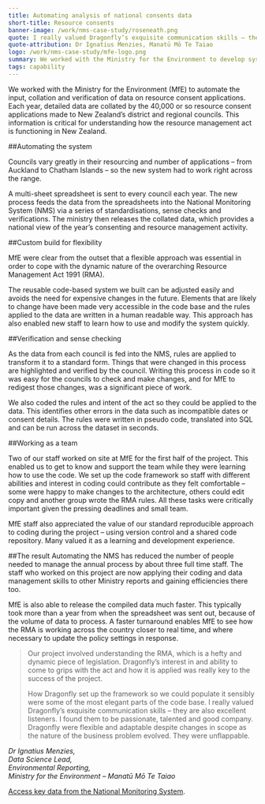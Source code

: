 ```yaml
---
title: Automating analysis of national consents data
short-title: Resource consents
banner-image: /work/nms-case-study/roseneath.png
quote: I really valued Dragonfly’s exquisite communication skills – they are also excellent listeners. I found them to be passionate, talented and good company. 
quote-attribution: Dr Ignatius Menzies, Manatū Mō Te Taiao
logo: /work/nms-case-study/mfe-logo.png
summary: We worked with the Ministry for the Environment to develop systems for processing national resource consents data
tags: capability 
---
```

We worked with the Ministry for the Environment (MfE) to automate the input, collation and verification of data on resource consent applications. Each year, detailed data are collated by the 40,000 or so resource consent applications made to New Zealand’s district and regional councils. This information is critical for understanding how the  resource management  act is functioning in New Zealand. 

<!--more-->


##Automating the system 

Councils vary greatly in their resourcing and number of applications – from Auckland to Chatham Islands – so the new system had to work right across the range. 

A multi-sheet spreadsheet is sent to every council each year. The new process feeds the data from the spreadsheets into the National Monitoring System (NMS) via a series of standardisations, sense checks and verifications. The ministry then releases the collated data, which provides a national view of the year’s consenting and resource management activity. 

##Custom build for flexibility

MfE were clear from the outset that a flexible approach was essential in order to cope with the dynamic nature of the overarching Resource Management Act 1991 (RMA). 

The reusable code-based system we built can be adjusted easily and avoids the need for expensive changes in the future. Elements that are likely to change have been made very accessible in the code base and the rules applied to the data are written in a human readable way. This approach has also enabled new staff to learn how to use and modify the system quickly. 

##Verification and sense checking

As the data from each council is fed into the NMS, rules are applied to transform it to a standard form. Things that were changed in this process are highlighted and verified by the council. Writing this process in code so it was easy for the councils to check and make changes, and for MfE to redigest those changes, was a significant piece of work.

We also coded the rules and intent of the act so they could be applied to the data. This identifies other errors in the data such as incompatible dates or consent details. The rules were written in pseudo code, translated into SQL and can be run across the dataset in seconds.

##Working as a team

Two of our staff worked on site at MfE for the first half of the project. This enabled us to get to know and support the team while they were learning how to use the code. We set up the code framework so staff with different abilities and interest in coding could contribute as they felt comfortable – some were happy to make changes to the architecture, others could edit copy and another group wrote the RMA rules. All these tasks were critically important given the pressing deadlines and small team.

MfE staff also appreciated the value of our standard reproducible approach to coding during the project – using version control and a shared code repository. Many valued it as a learning and development experience.  

##The result
Automating the NMS has reduced the number of people needed to manage the annual process by about three full time staff. The staff who worked on this project are now applying their coding and data management skills to other Ministry reports and gaining efficiencies there too. 

MfE is also able to release the compiled data much faster. This typically took more than a year from when the spreadsheet was sent out, because of the volume of data to process. A faster turnaround enables MfE to see how the RMA is working across the country closer to real time, and where necessary to update the policy settings in response.  

> Our project involved understanding the RMA, which is a hefty and dynamic piece
> of legislation. Dragonfly’s interest in and ability to come to grips with the
> act and how it is applied was really key to the success of the project. 
>
> How
> Dragonfly set up the framework so we could populate it sensibly were some of the
> most elegant parts of the code base. I really valued Dragonfly’s exquisite
> communication skills – they are also excellent listeners. I found them to be
> passionate, talented and good company. 
> Dragonfly were flexible and adaptable
> despite changes in scope as the nature of the business problem evolved. They
> were unflappable.

<cite>Dr Ignatius Menzies, <br />
Data Science Lead, <br />
Environmental Reporting, <br />
Ministry for the Environment – Manatū Mō Te Taiao </cite>

[Access key data from the National Monitoring System](http://www.mfe.govt.nz/rma/rma-monitoring).


